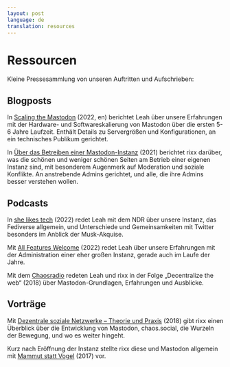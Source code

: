 ```yaml
---
layout: post
language: de
translation: resources
---
```

# Ressourcen

Kleine Pressesammlung von unseren Auftritten und Aufschrieben:

## Blogposts

In [Scaling the Mastodon](https://leah.is/posts/scaling-the-mastodon/) (2022, en) berichtet Leah über unsere Erfahrungen
mit der Hardware- und Softwareskalierung von Mastodon über die ersten 5-6 Jahre Laufzeit. Enthält Details zu
Servergrößen und Konfigurationen, an ein technisches Publikum gerichtet.

In [Über das Betreiben einer Mastodon-Instanz](https://rixx.de/de/blog/on-running-a-mastodon-instance/) (2021) berichtet
rixx darüber, was die schönen und weniger schönen Seiten am Betrieb einer eigenen Instanz sind, mit besonderem Augenmerk
auf Moderation und soziale Konflikte. An anstrebende Admins gerichtet, und alle, die ihre Admins besser verstehen
wollen.

## Podcasts

In [she likes
tech](https://www.ardaudiothek.de/episode/she-likes-tech-der-podcast-ueber-technologie/troeoet-statt-tweet-mit-leah-oswald/ndr/12114311/)
(2022) redet Leah mit dem NDR über unsere Instanz, das Fediverse allgemein, und Unterschiede und Gemeinsamkeiten mit
Twitter besonders im Anblick der Musk-Akquise.

Mit [All Features Welcome](https://features-welcome.de/?podcast=all-features-welcome-009-mastodon) (2022) redet Leah
über unsere Erfahrungen mit der Administration einer eher großen Instanz, gerade auch im Laufe der Jahre.

Mit dem [Chaosradio](https://chaosradio.de/cr249-decentralizetheweb) redeten Leah und rixx in der Folge „Decentralize
the web“ (2018) über Mastodon-Grundlagen, Erfahrungen und Ausblicke.

## Vorträge

Mit [Dezentrale soziale Netzwerke – Theorie und
Praxis](https://media.ccc.de/v/gpn18-175-dezentrale-soziale-netzwerke-theorie-und-praxis) (2018) gibt rixx einen
Überblick über die Entwicklung von Mastodon, chaos.social, die Wurzeln der Bewegung, und wo es weiter hingeht.

Kurz nach Eröffnung der Instanz stellte rixx diese und Mastodon allgemein mit [Mammut statt
Vogel](https://media.ccc.de/v/gpn17-8575-mammut_statt_vogel) (2017) vor.
